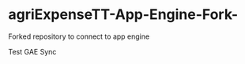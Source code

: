 agriExpenseTT-App-Engine-Fork-
==============================

Forked repository to connect to app engine

Test GAE Sync